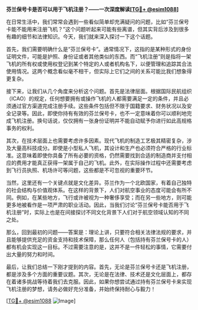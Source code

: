 **芬兰保号卡是否可以用于飞机注册？——一次深度解读[[TG💪+ @esim1088](https://t.me/s/esim1088)]**

在日常生活中，我们常常会遇到一些看似简单却充满疑问的问题，比如“芬兰保号卡能不能用来注册飞机？”这个问题听起来可能有些离谱，但其实背后涉及到很多有趣的细节和法律知识。今天，我们就来深入探讨一下这个话题。

首先，我们需要明确什么是“芬兰保号卡”。通常情况下，这指的是某种形式的身份证明文件，可能是护照、身份证或者其他类似的东西。而“飞机注册”则是指将一架飞机的所有权或使用权登记到某个特定的人或者机构名下，以便管理和追踪其合法使用情况。这两个概念看似毫不相干，但实际上它们之间的关系可能比我们想象得更复杂。

接下来，让我们从几个角度来分析这个问题。首先是法律层面。根据国际民航组织（ICAO）的规定，任何想要拥有或操作飞机的人都需要满足一定的条件，并且必须通过官方渠道完成注册手续。这些条件包括但不限于国籍要求、财务状况以及安全记录等。因此，即使你持有有效的芬兰保号卡，也不一定意味着你可以顺利地完成飞机注册。换句话说，仅仅拥有一张身份证明并不能自动赋予你进行如此高规格事务的权利。

其次，在技术层面上也需要考虑许多因素。现代飞机的制造工艺极其精密复杂，涉及大量高科技成分。即使是小型私人飞机，其设计和生产也必须符合严格的行业标准。这意味着即使你具备了所有必要的资格，仍然需要找到合适的制造商并支付相应的费用才能真正获得一架属于自己的飞机。此外，在实际操作过程中还需要考虑到飞行员执照、机场许可等问题，这些都是不可忽视的重要环节。

当然，这里还有一个关键点就是文化差异。芬兰作为一个北欧国家，有着自己独特的社会结构与价值观体系。在这样的背景下，人们对航空事业的态度可能会有所不同。例如，在某些地方，飞行或许被视为一种奢侈享受；而在另一些地方，则可能更多地被看作是一项严肃的职业活动。因此，当我们讨论“芬兰保号卡能否用于飞机注册”时，实际上也是在间接探讨不同文化背景下人们对于航空领域认知的不同之处。

那么，回到最初的问题——答案是：理论上讲，只要符合相关法律法规的要求，并且能够提供充足的资金支持和技术保障，那么任何人（包括持有芬兰保号卡的人）都有机会实现这一目标。不过需要注意的是，这并不是一件轻松的事情，它需要付出大量的努力和时间。

最后，让我们总结一下刚才提到的内容。首先，无论是芬兰保号卡还是飞机注册，都是涉及多个方面的重要议题。其次，无论是在法律、技术还是文化层面上，都存在着诸多挑战等待着我们去克服。因此，如果你想尝试通过持有芬兰保号卡来实现飞机注册的梦想，请务必做好充分准备，并始终保持耐心与毅力！

[[TG💪+ @esim1088](https://t.me/s/esim1088) ![Image](https://i.postimg.cc/4NQfJmqS/Snipaste-2025-05-13-00-14-12.png)]